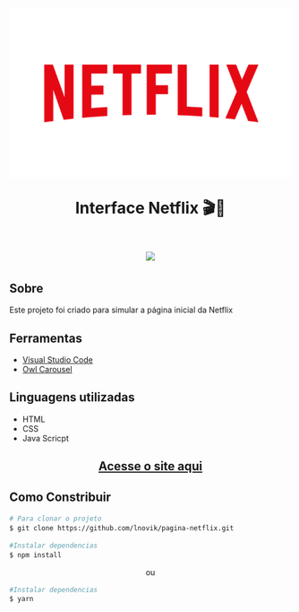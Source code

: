 <h1 align=center>
    <img src="img/Netflix-Brand-Logo.png" alt="">
    <p>Interface Netflix 🎬🍕</p>
</h1>



<h1 align= center>
	<img 
		src="https://media.giphy.com/media/drZk2UfRDCyci7Gkik/giphy.gif"
	/>
</h1>

## Sobre
Este projeto foi criado para simular a página inicial da Netflix

## Ferramentas

- [Visual Studio Code](https://visualstudio.microsoft.com/pt-br/downloads/)
- [Owl Carousel](https://owlcarousel2.github.io/OwlCarousel2/)


## Linguagens utilizadas
- HTML
- CSS 
- Java Scricpt


<h2 align="center">
  <a href="https://lnovik.github.io/pagina-netflix">Acesse o site aqui</a>
 </h2>



## Como Constribuir

```bash
# Para clonar o projeto
$ git clone https://github.com/lnovik/pagina-netflix.git
```

```bash
#Instalar dependencias
$ npm install
```

<p align=center>ou<p>

```bash
#Instalar dependencias
$ yarn
```



